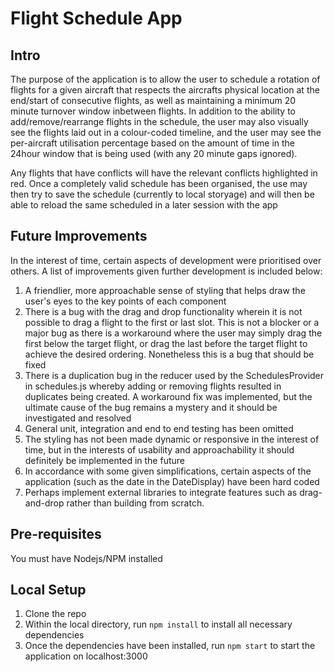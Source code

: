 # Flight Schedule App

## Intro

The purpose of the application is to allow the user to schedule a rotation of flights for a given aircraft that respects the aircrafts physical location at the end/start of consecutive flights, as well as maintaining a minimum 20 minute turnover window inbetween flights. In addition to the ability to add/remove/rearrange flights in the schedule, the user may also visually see the flights laid out in a colour-coded timeline, and the user may see the per-aircraft utilisation percentage based on the amount of time in the 24hour window that is being used (with any 20 minute gaps ignored).

Any flights that have conflicts will have the relevant conflicts highlighted in red. Once a completely valid schedule has been organised, the use may then try to save the schedule (currently to local storyage) and will then be able to reload the same scheduled in a later session with the app 

## Future Improvements

In the interest of time, certain aspects of development were prioritised over others. A list of improvements given further development is included below: 

1. A friendlier, more approachable sense of styling that helps draw the user's eyes to the key points of each component
2. There is a bug with the drag and drop functionality wherein it is not possible to drag a flight to the first or last slot. This is not a blocker or a major bug as there is a workaround where the user may simply drag the first below the target flight, or drag the last before the target flight to achieve the desired ordering. Nonetheless this is a bug that should be fixed
3. There is a duplication bug in the reducer used by the SchedulesProvider in schedules.js whereby adding or removing flights resulted in duplicates being created. A workaround fix was implemented, but the ultimate cause of the bug remains a mystery and it should be investigated and resolved
4. General unit, integration and end to end testing has been omitted
5. The styling has not been made dynamic or responsive in the interest of time, but in the interests of usability and approachability it should definitely be implemented in the future
6. In accordance with some given simplifications, certain aspects of the application (such as the date in the DateDisplay) have been hard coded
7. Perhaps implement external libraries to integrate features such as drag-and-drop rather than building from scratch.

## Pre-requisites

You must have Nodejs/NPM installed 

## Local Setup

1. Clone the repo
2. Within the local directory, run `npm install` to install all necessary dependencies
3. Once the dependencies have been installed, run `npm start` to start the application on localhost:3000
